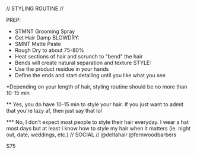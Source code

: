 // STYLING ROUTINE // 

PREP: 
- STMNT Grooming Spray 
- Get Hair Damp 
BLOWDRY: 
- SMNT Matte Paste 
- Rough Dry to about 75-80% 
- Heat sections of hair and scrunch to "bend" the hair 
- Bends will create natural separation and texture 
STYLE: 
- Use the product residue in your hands 
- Define the ends and start detailing until you like what you see 

*Depending on your length of hair, styling routine should be no more than 10-15 min 

** Yes, you do have 10-15 min to style your hair. If you just want to admit that you're lazy af, then just say that lol 

*** No, I don't expect most people to style their hair everyday. I wear a hat most days but at least I know how to style my hair when it matters (ie. night out, date, weddings, etc.) // SOCIAL // @deltahair @fernwoodbarbers

$75

